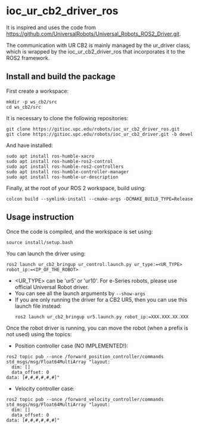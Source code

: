 # ioc_ur_cb2_driver_ros

It is inspired and uses the code from https://github.com/UniversalRobots/Universal_Robots_ROS2_Driver.git.

The communication with UR CB2 is mainly managed by the ur_driver class, which is wrapped by the ioc_ur_cb2_driver_ros that incorporates it to the ROS2 framework.

## Install and build the package
First create a workspace:
```
mkdir -p ws_cb2/src
cd ws_cb2/src
``` 
It is necessary to clone the following repositories:
```
git clone https://gitioc.upc.edu/robots/ioc_ur_cb2_driver_ros.git
git clone https://gitioc.upc.edu/robots/ioc_ur_cb2_driver.git -b devel
```
And have installed:
```
sudo apt install ros-humble-xacro
sudo apt install ros-humble-ros2-control
sudo apt install ros-humble-ros2-controllers
sudo apt install ros-humble-controller-manager
sudo apt install ros-humble-ur-description
```
Finally, at the root of your ROS 2 workspace, build using:
```
colcon build --symlink-install --cmake-args -DCMAKE_BUILD_TYPE=Release
``` 
## Usage instruction
Once the code is compiled, and the workspace is set using:
```
source install/setup.bash
``` 
You can launch the driver using:
```
ros2 launch ur_cb2_bringup ur_control.launch.py ur_type:=<UR_TYPE> robot_ip:=<IP_OF_THE_ROBOT>
```

- <UR_TYPE> can be 'ur5' or 'ur10'. For e-Series robots, please use official Universal Robot driver.
- You can see all the launch arguments by `--show-args`
- If you are only running the driver for a CB2 UR5, then you can use this launch file instead:
    ```
    ros2 launch ur_cb2_bringup ur5.launch.py robot_ip:=XXX.XXX.XX.XXX
    ```

Once the robot driver is running, you can move the robot (when a prefix is not used) using the topics:
- Position controller case (NO IMPLEMENTED!):
```
ros2 topic pub --once /forward_position_controller/commands std_msgs/msg/Float64MultiArray "layout:
  dim: []
  data_offset: 0
data: [#,#,#,#,#,#]"
```
- Velocity controller case:
```
ros2 topic pub --once /forward_velocity_controller/commands std_msgs/msg/Float64MultiArray "layout:
  dim: []
  data_offset: 0
data: [#,#,#,#,#,#]"
```
